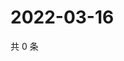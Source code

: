 # 2022-03-16

共 0 条

<!-- BEGIN WEIBO -->
<!-- 最后更新时间 Wed Mar 16 2022 00:21:24 GMT+0800 (China Standard Time) -->

<!-- END WEIBO -->
